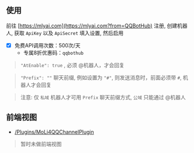 




## 使用


前往 [https://mlyai.com](https://mlyai.com?from=QQBotHub) 注册, 创建机器人, 获取 `ApiKey` 以及 `ApiSecret` 填入设置, 然后启用

- [x] 免费API调用次数：500次/天
  - 专属8折优惠码：`qqbothub`


> `"AtEnable": true` , 必须 @机器人，才会回复

> `"Prefix": ""` 聊天前缀, 例如设置为 `"#"`, 则发送消息时，前面必须带 `#`, 机器人才会回复


> 注意: 仅 `私域` 机器人才可用 `Prefix` 聊天前缀方式, `公域` 只能通过 @机器人

## 前端视图

- [/Plugins/MoLi4QQChannelPlugin](/Plugins/MoLi4QQChannelPlugin)

> 暂时未做前端视图


<!-- Matomo Image Tracker-->
<img referrerpolicy="no-referrer-when-downgrade" src="https://matomo.moeci.com/matomo.php?idsite=2&amp;rec=1&amp;action_name=Plugins.MoLi4QQChannelPlugin-v0.1.6.README" style="border:0" alt="" />
<!-- End Matomo -->
